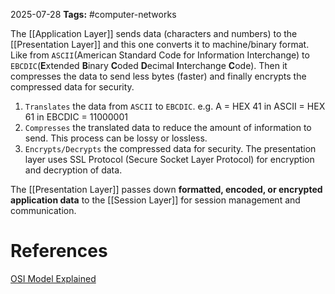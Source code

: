 
2025-07-28
**Tags:** #computer-networks 

The [[Application Layer]] sends data (characters and numbers) to the [[Presentation Layer]] and this one converts it to machine/binary format. Like from `ASCII`(American Standard Code for Information Interchange) to `EBCDIC`(**E**xtended **B**inary **C**oded **D**ecimal **I**nterchange **C**ode). Then it compresses the data to send less bytes (faster) and finally encrypts the compressed data for security.

1. `Translates` the data from `ASCII` to `EBCDIC`. e.g. A = HEX 41 in ASCII = HEX 61 in EBCDIC = 11000001
2. `Compresses` the translated data to reduce the amount of information to send. This process can be lossy or lossless.
3. `Encrypts/Decrypts` the compressed data for security. The presentation layer uses SSL Protocol (Secure Socket Layer Protocol) for encryption and decryption of data.

The [[Presentation Layer]] passes down **formatted, encoded, or encrypted application data** to the [[Session Layer]] for session management and communication.
# References

[OSI Model Explained](https://www.youtube.com/watch?v=vv4y_uOneC0&t=105s&ab_channel=TechTerms)

